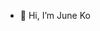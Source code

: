 - 👋 Hi, I’m June Ko


<!---
4juneko/4juneko is a ✨ special ✨ repository because its `README.md` (this file) appears on your GitHub profile.
You can click the Preview link to take a look at your changes.
--->
